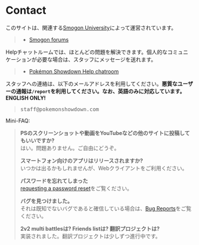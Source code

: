 # Contact

このサイトは、関連する[Smogon University](https://smogon.com/)によって運営されています。

<blockquote><ul class="nav">
	<li><a class="button nav-first nav-last" href="//smogon.com/forums/">Smogon forums</a></li>
</ul></blockquote><div style="clear:both"></div>

Helpチャットルームでは、ほとんどの問題を解決できます。個人的なコミュニケーションが必要な場合は、スタッフにメッセージを送れます。

<blockquote><ul class="nav">
	<li><a class="button nav-first nav-last" href="//play.pokemonshowdown.com/help">Pokémon Showdown Help chatroom</a></li>
</ul></blockquote><div style="clear:both"></div>

スタッフへの連絡は、以下のメールアドレスを利用してください。<strong>悪質なユーザーの通報は`/report`を利用してください。なお、英語のみに対応しています。ENGLISH ONLY!</strong>

> <kbd>st</kbd><kbd>aff@pok</kbd><kbd>emonshowdown.com</kbd>

Mini-FAQ:

> **PSのスクリーンショットや動画をYouTubeなどの他のサイトに投稿してもいいですか?**  
> はい。問題ありません。ご自由にどうぞ。
> 
> **スマートフォン向けのアプリはリリースされますか?**  
> いつかは出るかもしれませんが、Webクライアントをご利用ください。
> 
> **パスワードを忘れてしまった**  
> [requesting a password reset](https://www.smogon.com/forums/threads/names-passwords-rooms-and-servers-contacting-upper-staff.3538721/)をご覧ください。
> 
> **バグを見つけました。**  
> それは既知でないバグであると確信している場合は、[Bug Reports](/bugreports)をご覧ください。
> 
> **2v2 multi battlesは? Friends listは? 翻訳プロジェクトは?**  
> 実装されました。翻訳プロジェクトは少しずつ進行中です。 
